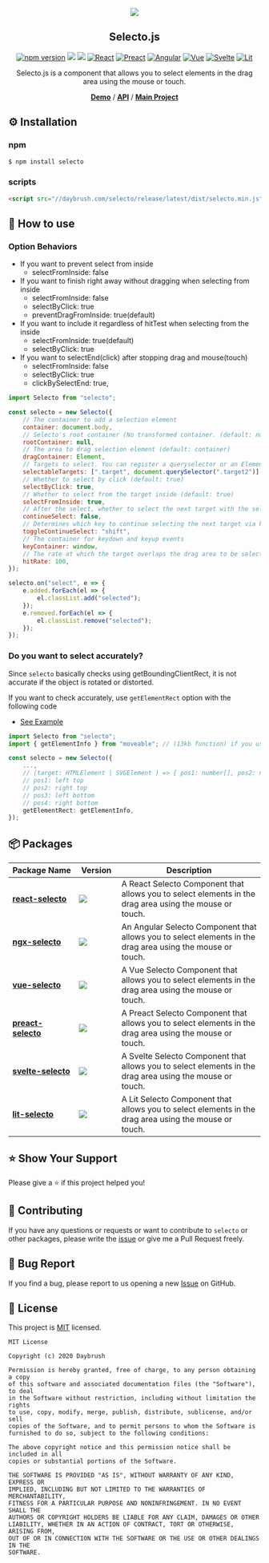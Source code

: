 
<p align="middle" ><img src="https://daybrush.com/selecto/images/logo.png" /></p>
<h2 align="middle">Selecto.js</h2>
<p align="middle">
<a href="https://www.npmjs.com/package/selecto" target="_blank"><img src="https://img.shields.io/npm/v/selecto.svg?style=flat-square&color=007acc&label=version" alt="npm version" /></a>
<img src="https://img.shields.io/badge/language-typescript-blue.svg?style=flat-square"/>
<a href="https://github.com/daybrush/selecto/blob/master/LICENSE" target="_blank"><img src="https://img.shields.io/github/license/daybrush/selecto.svg?style=flat-square&label=license&color=08CE5D"/></a>
<a href="https://github.com/daybrush/selecto/tree/master/packages/react-selecto" target="_blank"><img alt="React" src="https://img.shields.io/static/v1.svg?label=&message=React&style=flat-square&color=61daeb"></a>
<a href="https://github.com/daybrush/selecto/tree/master/packages/preact-selecto" target="_blank"><img alt="Preact" src="https://img.shields.io/static/v1.svg?label=&message=Preact&style=flat-square&color=673ab8"></a>
<a href="https://github.com/daybrush/selecto/tree/master/packages/ngx-selecto" target="_blank"><img alt="Angular" src="https://img.shields.io/static/v1.svg?label=&message=Angular&style=flat-square&color=C82B38"></a>
<a href="https://github.com/daybrush/selecto/tree/master/packages/vue-selecto" target="_blank"><img
    alt="Vue"
    src="https://img.shields.io/static/v1.svg?label=&message=Vue&style=flat-square&color=3fb984"></a>
<a href="https://github.com/daybrush/selecto/tree/master/packages/svelte-selecto" target="_blank"><img
    alt="Svelte"
    src="https://img.shields.io/static/v1.svg?label=&message=Svelte&style=flat-square&color=C82B38"></a>
<a href="https://github.com/daybrush/selecto/tree/master/packages/lit-selecto" target="_blank"><img
    alt="Lit"
    src="https://img.shields.io/static/v1.svg?label=&message=Lit&style=flat-square&color=4E8EE0"></a>
</p>
<p align="middle">Selecto.js is a component that allows you to select elements in the drag area using the mouse or touch.</p>

<p align="middle">
    <a href="https://daybrush.com/selecto" target="_blank"><strong>Demo</strong></a> /
    <a href="https://daybrush.com/selecto/release/latest/doc/" target="_blank"><strong>API</strong></a> /
    <a href="https://github.com/daybrush/scena" target="_blank"><strong>Main Project</strong></a>
</p>

## ⚙️ Installation
### npm
```bash
$ npm install selecto
```

### scripts

```html
<script src="//daybrush.com/selecto/release/latest/dist/selecto.min.js"></script>
```

## 🚀 How to use

### Option Behaviors
* If you want to prevent select from inside
    * selectFromInside: false
* If you want to finish right away without dragging when selecting from inside
    * selectFromInside: false
    * selectByClick: true
    * preventDragFromInside: true(default)
* If you want to include it regardless of hitTest when selecting from the inside
    * selectFromInside: true(default)
    * selectByClick: true
* If you want to selectEnd(click) after stopping drag and mouse(touch)
    * selectFromInside: false
    * selectByClick: true
    * clickBySelectEnd: true,
```js
import Selecto from "selecto";

const selecto = new Selecto({
    // The container to add a selection element
    container: document.body,
    // Selecto's root container (No transformed container. (default: null)
    rootContainer: null,
    // The area to drag selection element (default: container)
    dragContainer: Element,
    // Targets to select. You can register a queryselector or an Element.
    selectableTargets: [".target", document.querySelector(".target2")],
    // Whether to select by click (default: true)
    selectByClick: true,
    // Whether to select from the target inside (default: true)
    selectFromInside: true,
    // After the select, whether to select the next target with the selected target (deselected if the target is selected again).
    continueSelect: false,
    // Determines which key to continue selecting the next target via keydown and keyup.
    toggleContinueSelect: "shift",
    // The container for keydown and keyup events
    keyContainer: window,
    // The rate at which the target overlaps the drag area to be selected. (default: 100)
    hitRate: 100,
});

selecto.on("select", e => {
    e.added.forEach(el => {
        el.classList.add("selected");
    });
    e.removed.forEach(el => {
        el.classList.remove("selected");
    });
});
```
### Do you want to select accurately?
Since `selecto` basically checks using getBoundingClientRect, it is not accurate if the object is rotated or distorted.

If you want to check accurately, use `getElementRect` option with the following code

* [See Example](https://daybrush.com/selecto/storybook/?path=/story/selecto--select-accurately)

```ts
import Selecto from "selecto";
import { getElementInfo } from "moveable"; // (13kb function) if you use react, use react-moveable

const selecto = new Selecto({
    ...,
    // (target: HTMLElement | SVGElement ) => { pos1: number[], pos2: number[], pos3: number[], pos4: number[] }
    // pos1: left top
    // pos2: right top
    // pos3: left bottom
    // pos4: right bottom
    getElementRect: getElementInfo,
});
```

## 📦 Packages
|Package&nbsp;Name|&nbsp;Version&nbsp;|Description|
|---|---|---|
|[**react-selecto**](https://github.com/daybrush/selecto/tree/master/packages/react-selecto)|[![](https://img.shields.io/npm/v/react-selecto.svg?style=flat-square)](https://npmjs.com/package/react-selecto)|A React Selecto Component that allows you to select elements in the drag area using the mouse or touch.|
|[**ngx-selecto**](https://github.com/daybrush/selecto/tree/master/packages/ngx-selecto)|[![](https://img.shields.io/npm/v/ngx-selecto.svg?style=flat-square)](https://npmjs.com/package/ngx-selecto)|An Angular Selecto Component that allows you to select elements in the drag area using the mouse or touch.|
|[**vue-selecto**](https://github.com/daybrush/selecto/tree/master/packages/vue-selecto)|[![](https://img.shields.io/npm/v/vue-selecto.svg?style=flat-square)](https://npmjs.com/package/vue-selecto)|A Vue Selecto Component that allows you to select elements in the drag area using the mouse or touch.|
|[**preact-selecto**](https://github.com/daybrush/selecto/tree/master/packages/preact-selecto)|[![](https://img.shields.io/npm/v/preact-selecto.svg?style=flat-square)](https://npmjs.com/package/preact-selecto)|A Preact Selecto Component that allows you to select elements in the drag area using the mouse or touch.|
|[**svelte-selecto**](https://github.com/daybrush/selecto/tree/master/packages/svelte-selecto)|[![](https://img.shields.io/npm/v/svelte-selecto.svg?style=flat-square)](https://npmjs.com/package/svelte-selecto)|A Svelte Selecto Component that allows you to select elements in the drag area using the mouse or touch.|
|[**lit-selecto**](https://github.com/daybrush/selecto/tree/master/packages/lit-selecto)|[![](https://img.shields.io/npm/v/lit-selecto.svg?style=flat-square)](https://npmjs.com/package/lit-selecto)|A Lit Selecto Component that allows you to select elements in the drag area using the mouse or touch.|


## ⭐️ Show Your Support
Please give a ⭐️ if this project helped you!

## 👏 Contributing

If you have any questions or requests or want to contribute to `selecto` or other packages, please write the [issue](https://github.com/daybrush/selecto/issues) or give me a Pull Request freely.

## 🐞 Bug Report

If you find a bug, please report to us opening a new [Issue](https://github.com/daybrush/selecto/issues) on GitHub.


## 📝 License

This project is [MIT](https://github.com/daybrush/selecto/blob/master/LICENSE) licensed.

```
MIT License

Copyright (c) 2020 Daybrush

Permission is hereby granted, free of charge, to any person obtaining a copy
of this software and associated documentation files (the "Software"), to deal
in the Software without restriction, including without limitation the rights
to use, copy, modify, merge, publish, distribute, sublicense, and/or sell
copies of the Software, and to permit persons to whom the Software is
furnished to do so, subject to the following conditions:

The above copyright notice and this permission notice shall be included in all
copies or substantial portions of the Software.

THE SOFTWARE IS PROVIDED "AS IS", WITHOUT WARRANTY OF ANY KIND, EXPRESS OR
IMPLIED, INCLUDING BUT NOT LIMITED TO THE WARRANTIES OF MERCHANTABILITY,
FITNESS FOR A PARTICULAR PURPOSE AND NONINFRINGEMENT. IN NO EVENT SHALL THE
AUTHORS OR COPYRIGHT HOLDERS BE LIABLE FOR ANY CLAIM, DAMAGES OR OTHER
LIABILITY, WHETHER IN AN ACTION OF CONTRACT, TORT OR OTHERWISE, ARISING FROM,
OUT OF OR IN CONNECTION WITH THE SOFTWARE OR THE USE OR OTHER DEALINGS IN THE
SOFTWARE.
```
